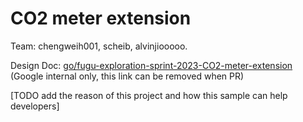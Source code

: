 # CO2 meter extension

Team: chengweih001, scheib, alvinjiooooo.

Design Doc: [go/fugu-exploration-sprint-2023-CO2-meter-extension](https://docs.google.com/document/d/1GX98Vfve1EvQ5BUajh4XE63-3PakTfxnZf_kKnl3U8o/edit?resourcekey=0-g2tQqNx2aKTYQRfXKHo9cA#) (Google internal only, this link can be removed when PR)

[TODO add the reason of this project and how this sample can help developers]
